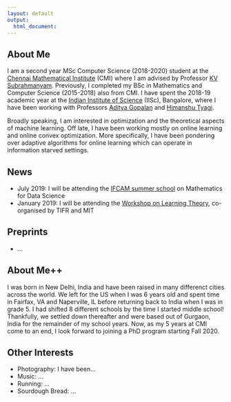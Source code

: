 ```yaml
---
layout: default
output: 
  html_document:
---
```


## About Me

I am a second year MSc Computer Science (2018-2020) student at the [Chennai Mathematical Institute](https://www.cmi.ac.in) (CMI) where I am advised by Professor [KV Subrahmanyam](https://www.cmi.ac.in/~kv/). Previously, I completed my BSc in Mathematics and Computer Science (2015-2018) also from CMI. I have spent the 2018-19 academic year at the [Indian Institute of Science](https://www.iisc.ac.in) (IISc), Bangalore, where I have been working with Professors [Aditya Gopalan](https://ece.iisc.ac.in/~aditya/index.html) and [Himanshu Tyagi](https://ece.iisc.ac.in/~htyagi/).

Broadly speaking, I am interested in optimization and the theoretical aspects of machine learning. Off late, I have been working mostly on online learning and online convex optimization. More specifically, I have been pondering over adaptive algorithms for online learning which can operate in information starved settings.  
 
 
## News

* July 2019: I will be attending the [IFCAM summer school](http://math.iisc.ac.in/~ifcam/Summer_School2019.htm) on Mathematics for Data Science
* January 2019: I will be attending the [Workshop on Learning Theory](http://workshop.tcs.tifr.res.in), co-organised by TIFR and MIT 

## Preprints
* ...

## About Me++

I was born in New Delhi, India and have been raised in many differenct cities across the world. We left for the US when I was 6 years old and spent time in Fairfax, VA and Naperville, IL before returning back to India when I was in grade 5. I had shifted 8 different schools by the time I started middle school! Thankfully, we settled down thereafter and were based out of Gurgaon, India for the remainder of my school years. Now, as my 5 years at CMI come to an end, I look forward to joining a PhD program starting Fall 2020.


## Other Interests

* Photography: I have been...
* Music: ...
* Running: ...
* Sourdough Bread: ...

